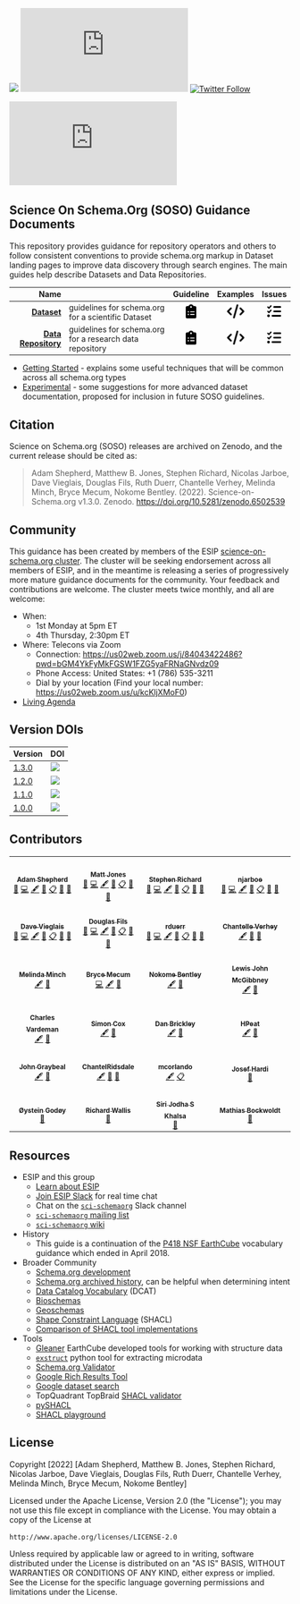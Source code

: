 <a id="top"></a>
[<img src ="https://zenodo.org/badge/DOI/10.5281/zenodo.6502539.svg"/>](https://doi.org/10.5281/zenodo.6502539) 
![GitHub release (latest by date)](https://img.shields.io/github/v/release/ESIPFed/science-on-schema.org)
[![Twitter Follow](https://img.shields.io/twitter/follow/ScienceOnSchema.svg?style=social&label=Follow)](https://twitter.com/ScienceOnSchema)

![GitHub last commit](https://img.shields.io/github/last-commit/ESIPFed/science-on-schema.org)


<a id="guides"></a>
## Science On Schema.Org (SOSO) Guidance Documents ##

This repository provides guidance for repository operators and others to follow consistent conventions to provide schema.org markup in Dataset landing pages to improve data discovery through search engines. The main guides help describe Datasets and Data Repositories.

| Name | | Guideline | Examples | Issues |
| --:  | --- | :-: | :-: | :-: |
| __[Dataset](/guides/Dataset.md)__ | guidelines for schema.org for a scientific Dataset | [<img src="/assets/images/clipboard-list-solid.svg" height="25px"/>](/guides/Dataset.md) | [<img src="/assets/images/code-solid.svg" height="25px"/>](/examples/dataset) | [<img src="/assets/images/list-check-solid.svg" height="25px"/>](/issues?q=is%3Aissue+is%3Aopen+label%3ADataset) |
| __[Data Repository](/guides/DataRepository.md)__ | guidelines for schema.org for a research data repository | [<img src="/assets/images/clipboard-list-solid.svg" height="25px"/>](/guides/DataRepository.md) | [<img src="/assets/images/code-solid.svg" height="25px"/>](/examples/data-repository) | [<img src="/assets/images/list-check-solid.svg" height="25px"/>](/issues?q=is%3Aissue+is%3Aopen+label%3ADataRepository) |

* [Getting Started](/guides/GETTING-STARTED.md) - explains some useful techniques that will be common across all schema.org types
* [Experimental](/guides/Experimental.md) - some suggestions for more advanced dataset documentation, proposed for inclusion in future SOSO guidelines. 

## Citation

Science on Schema.org (SOSO) releases are archived on Zenodo, and the current release should be cited as:

>  Adam Shepherd, Matthew B. Jones, Stephen Richard,  Nicolas Jarboe, Dave Vieglais, Douglas Fils, Ruth Duerr, Chantelle Verhey, Melinda Minch, Bryce Mecum, Nokome Bentley. (2022). Science-on-Schema.org v1.3.0. Zenodo. https://doi.org/10.5281/zenodo.6502539

## Community 

This guidance has been created by members of the ESIP [science-on-schema.org cluster](http://wiki.esipfed.org/index.php/Schema.org_Cluster). The cluster will be seeking endorsement across all members of ESIP, and in the meantime is releasing a series of progressively more mature guidance documents for the community. Your feedback and contributions are welcome. The cluster meets twice monthly, and all are welcome:

- When: 
    - 1st Monday at 5pm ET
    - 4th Thursday, 2:30pm ET
- Where: Telecons via Zoom
    - Connection: https://us02web.zoom.us/j/84043422486?pwd=bGM4YkFyMkFGSW1FZG5yaFRNaGNvdz09
    - Phone Access: United States: +1 (786) 535-3211
    - Dial by your location (Find your local number: https://us02web.zoom.us/u/kcKljXMoF0)
- [Living Agenda](https://docs.google.com/document/d/1tIlDVnKeocO1E_SSbNaldv0avORfGFdmYDNk_3ub6ik/edit?ts=5d9ed12d)

## Version DOIs

| Version | DOI |
| ------------- | ------------- |
|[1.3.0](https://github.com/ESIPFed/science-on-schema.org/releases/tag/1.3.0)|[<img src="https://zenodo.org/badge/DOI/10.5281/zenodo.6502539.svg"/>](https://doi.org/10.5281/zenodo.6502539)|
|[1.2.0](https://github.com/ESIPFed/science-on-schema.org/releases/tag/1.2.0)|[<img src="https://zenodo.org/badge/DOI/10.5281/zenodo.4477164.svg"/>](https://doi.org/10.5281/zenodo.4477164)|
|[1.1.0](https://github.com/ESIPFed/science-on-schema.org/releases/tag/1.1.0)|[<img src="https://zenodo.org/badge/DOI/10.5281/zenodo.3736235.svg"/>](https://doi.org/10.5281/zenodo.3736235)|
|[1.0.0](https://github.com/ESIPFed/science-on-schema.org/releases/tag/1.0.0)|[<img src ="https://zenodo.org/badge/DOI/10.5281/zenodo.2628756.svg"/>](https://doi.org/10.5281/zenodo.2628756)|

## Contributors

<!-- ALL-CONTRIBUTORS-LIST:START - Do not remove or modify this section -->
<!-- prettier-ignore-start -->
<!-- markdownlint-disable -->
<table>
  <tr>
    <td align="center"><a href="https://www.whoi.edu/"><img src="https://avatars.githubusercontent.com/u/2117576?v=4?s=50" width="50px;" alt=""/><br /><sub><b>Adam Shepherd</b></sub></a><br /><a href="#design-ashepherd" title="Design">🎨</a> <a href="https://github.com/ESIPFed/science-on-schema/commits?author=ashepherd" title="Code">💻</a> <a href="#content-ashepherd" title="Content">🖋</a> <a href="https://github.com/ESIPFed/science-on-schema/commits?author=ashepherd" title="Documentation">📖</a> <a href="#eventOrganizing-ashepherd" title="Event Organizing">📋</a> <a href="#ideas-ashepherd" title="Ideas, Planning, & Feedback">🤔</a> <a href="#maintenance-ashepherd" title="Maintenance">🚧</a></td>
    <td align="center"><a href="http://matt.magisa.org/"><img src="https://avatars.githubusercontent.com/u/766407?v=4?s=50" width="50px;" alt=""/><br /><sub><b>Matt Jones</b></sub></a><br /><a href="#design-mbjones" title="Design">🎨</a> <a href="https://github.com/ESIPFed/science-on-schema/commits?author=mbjones" title="Code">💻</a> <a href="#content-mbjones" title="Content">🖋</a> <a href="https://github.com/ESIPFed/science-on-schema/commits?author=mbjones" title="Documentation">📖</a> <a href="#eventOrganizing-mbjones" title="Event Organizing">📋</a> <a href="#ideas-mbjones" title="Ideas, Planning, & Feedback">🤔</a> <a href="#maintenance-mbjones" title="Maintenance">🚧</a></td>
    <td align="center"><a href="http://lab.usgin.org/"><img src="https://avatars.githubusercontent.com/u/513380?v=4?s=50" width="50px;" alt=""/><br /><sub><b>Stephen Richard</b></sub></a><br /><a href="#design-smrgeoinfo" title="Design">🎨</a> <a href="https://github.com/ESIPFed/science-on-schema/commits?author=smrgeoinfo" title="Code">💻</a> <a href="#content-smrgeoinfo" title="Content">🖋</a> <a href="https://github.com/ESIPFed/science-on-schema/commits?author=smrgeoinfo" title="Documentation">📖</a> <a href="#eventOrganizing-smrgeoinfo" title="Event Organizing">📋</a> <a href="#ideas-smrgeoinfo" title="Ideas, Planning, & Feedback">🤔</a> <a href="#maintenance-smrgeoinfo" title="Maintenance">🚧</a></td>
    <td align="center"><a href="https://github.com/njarboe"><img src="https://avatars.githubusercontent.com/u/1278789?v=4?s=50" width="50px;" alt=""/><br /><sub><b>njarboe</b></sub></a><br /><a href="#design-njarboe" title="Design">🎨</a> <a href="https://github.com/ESIPFed/science-on-schema/commits?author=njarboe" title="Code">💻</a> <a href="#content-njarboe" title="Content">🖋</a> <a href="https://github.com/ESIPFed/science-on-schema/commits?author=njarboe" title="Documentation">📖</a> <a href="#eventOrganizing-njarboe" title="Event Organizing">📋</a> <a href="#ideas-njarboe" title="Ideas, Planning, & Feedback">🤔</a> <a href="#maintenance-njarboe" title="Maintenance">🚧</a></td>
  </tr>
  <tr>
    <td align="center"><a href="http://people.ku.edu/~vieglais"><img src="https://avatars.githubusercontent.com/u/605409?v=4?s=50" width="50px;" alt=""/><br /><sub><b>Dave Vieglais</b></sub></a><br /><a href="#design-datadavev" title="Design">🎨</a> <a href="https://github.com/ESIPFed/science-on-schema/commits?author=datadavev" title="Code">💻</a> <a href="#content-datadavev" title="Content">🖋</a> <a href="https://github.com/ESIPFed/science-on-schema/commits?author=datadavev" title="Documentation">📖</a> <a href="#eventOrganizing-datadavev" title="Event Organizing">📋</a> <a href="#ideas-datadavev" title="Ideas, Planning, & Feedback">🤔</a> <a href="#maintenance-datadavev" title="Maintenance">🚧</a></td>
    <td align="center"><a href="https://github.com/fils"><img src="https://avatars.githubusercontent.com/u/57170?v=4?s=50" width="50px;" alt=""/><br /><sub><b>Douglas Fils</b></sub></a><br /><a href="#design-fils" title="Design">🎨</a> <a href="https://github.com/ESIPFed/science-on-schema/commits?author=fils" title="Code">💻</a> <a href="#content-fils" title="Content">🖋</a> <a href="https://github.com/ESIPFed/science-on-schema/commits?author=fils" title="Documentation">📖</a> <a href="#eventOrganizing-fils" title="Event Organizing">📋</a> <a href="#ideas-fils" title="Ideas, Planning, & Feedback">🤔</a> <a href="#maintenance-fils" title="Maintenance">🚧</a></td>
    <td align="center"><a href="https://github.com/rduerr"><img src="https://avatars.githubusercontent.com/u/1544892?v=4?s=50" width="50px;" alt=""/><br /><sub><b>rduerr</b></sub></a><br /><a href="#design-rduerr" title="Design">🎨</a> <a href="https://github.com/ESIPFed/science-on-schema/commits?author=rduerr" title="Code">💻</a> <a href="#content-rduerr" title="Content">🖋</a> <a href="https://github.com/ESIPFed/science-on-schema/commits?author=rduerr" title="Documentation">📖</a> <a href="#eventOrganizing-rduerr" title="Event Organizing">📋</a> <a href="#ideas-rduerr" title="Ideas, Planning, & Feedback">🤔</a> <a href="#maintenance-rduerr" title="Maintenance">🚧</a></td>
    <td align="center"><a href="https://github.com/chantelleverhey"><img src="https://avatars.githubusercontent.com/u/70176780?v=4?s=50" width="50px;" alt=""/><br /><sub><b>Chantelle Verhey</b></sub></a><br /><a href="#content-chantelleverhey" title="Content">🖋</a> <a href="https://github.com/ESIPFed/science-on-schema/commits?author=chantelleverhey" title="Documentation">📖</a> <a href="#ideas-chantelleverhey" title="Ideas, Planning, & Feedback">🤔</a></td>
  </tr>
  <tr>
    <td align="center"><a href="http://melindaminch.com/"><img src="https://avatars.githubusercontent.com/u/547883?v=4?s=50" width="50px;" alt=""/><br /><sub><b>Melinda Minch</b></sub></a><br /><a href="#content-nein09" title="Content">🖋</a> <a href="https://github.com/ESIPFed/science-on-schema/commits?author=nein09" title="Documentation">📖</a></td>
    <td align="center"><a href="https://brycemecum.com/"><img src="https://avatars.githubusercontent.com/u/563?v=4?s=50" width="50px;" alt=""/><br /><sub><b>Bryce Mecum</b></sub></a><br /><a href="https://github.com/ESIPFed/science-on-schema/commits?author=amoeba" title="Code">💻</a> <a href="#content-amoeba" title="Content">🖋</a> <a href="https://github.com/ESIPFed/science-on-schema/commits?author=amoeba" title="Documentation">📖</a></td>
    <td align="center"><a href="https://github.com/nokome"><img src="https://avatars.githubusercontent.com/u/1152336?v=4?s=50" width="50px;" alt=""/><br /><sub><b>Nokome Bentley</b></sub></a><br /><a href="#content-nokome" title="Content">🖋</a> <a href="https://github.com/ESIPFed/science-on-schema/commits?author=nokome" title="Documentation">📖</a></td>
    <td align="center"><a href="http://people.apache.org/keys/committer/lewismc"><img src="https://avatars.githubusercontent.com/u/1165719?v=4?s=50" width="50px;" alt=""/><br /><sub><b>Lewis John McGibbney</b></sub></a><br /><a href="#content-lewismc" title="Content">🖋</a> <a href="https://github.com/ESIPFed/science-on-schema/commits?author=lewismc" title="Documentation">📖</a></td>
  </tr>
  <tr>
    <td align="center"><a href="https://github.com/charlesvardeman"><img src="https://avatars.githubusercontent.com/u/64625?v=4?s=50" width="50px;" alt=""/><br /><sub><b>Charles Vardeman</b></sub></a><br /><a href="#content-charlesvardeman" title="Content">🖋</a> <a href="https://github.com/ESIPFed/science-on-schema/commits?author=charlesvardeman" title="Documentation">📖</a></td>
    <td align="center"><a href="http://people.csiro.au/C/S/Simon-Cox"><img src="https://avatars.githubusercontent.com/u/608303?v=4?s=50" width="50px;" alt=""/><br /><sub><b>Simon Cox</b></sub></a><br /><a href="#content-dr-shorthair" title="Content">🖋</a> <a href="https://github.com/ESIPFed/science-on-schema/commits?author=dr-shorthair" title="Documentation">📖</a></td>
    <td align="center"><a href="https://danbri.org/"><img src="https://avatars.githubusercontent.com/u/170265?v=4?s=50" width="50px;" alt=""/><br /><sub><b>Dan Brickley</b></sub></a><br /><a href="#content-danbri" title="Content">🖋</a> <a href="https://github.com/ESIPFed/science-on-schema/commits?author=danbri" title="Documentation">📖</a></td>
    <td align="center"><a href="https://github.com/HPeat"><img src="https://avatars.githubusercontent.com/u/57996021?v=4?s=50" width="50px;" alt=""/><br /><sub><b>HPeat</b></sub></a><br /><a href="#content-HPeat" title="Content">🖋</a> <a href="https://github.com/ESIPFed/science-on-schema/commits?author=HPeat" title="Documentation">📖</a></td>
  </tr>
  <tr>
    <td align="center"><a href="http://www.linkedin.com/in/johngraybeal/"><img src="https://avatars.githubusercontent.com/u/1266896?v=4?s=50" width="50px;" alt=""/><br /><sub><b>John Graybeal</b></sub></a><br /><a href="#content-graybeal" title="Content">🖋</a> <a href="https://github.com/ESIPFed/science-on-schema/commits?author=graybeal" title="Documentation">📖</a></td>
    <td align="center"><a href="https://github.com/ChantelRidsdale"><img src="https://avatars.githubusercontent.com/u/75498385?v=4?s=50" width="50px;" alt=""/><br /><sub><b>ChantelRidsdale</b></sub></a><br /><a href="#content-ChantelRidsdale" title="Content">🖋</a> <a href="https://github.com/ESIPFed/science-on-schema/commits?author=ChantelRidsdale" title="Documentation">📖</a> <a href="#ideas-ChantelRidsdale" title="Ideas, Planning, & Feedback">🤔</a></td>
    <td align="center"><a href="https://github.com/mcorlando"><img src="https://avatars.githubusercontent.com/u/8259475?v=4?s=50" width="50px;" alt=""/><br /><sub><b>mcorlando</b></sub></a><br /><a href="#content-mcorlando" title="Content">🖋</a> <a href="#eventOrganizing-mcorlando" title="Event Organizing">📋</a></td>
    <td align="center"><a href="https://github.com/johardi"><img src="https://avatars.githubusercontent.com/u/5062950?v=4?s=50" width="50px;" alt=""/><br /><sub><b>Josef Hardi</b></sub></a><br /><a href="#ideas-johardi" title="Ideas, Planning, & Feedback">🤔</a></td>
  </tr>
  <tr>
    <td align="center"><a href="https://github.com/steingod"><img src="https://avatars.githubusercontent.com/u/5928452?v=4?s=50" width="50px;" alt=""/><br /><sub><b>Øystein Godøy</b></sub></a><br /><a href="#ideas-steingod" title="Ideas, Planning, & Feedback">🤔</a></td>
    <td align="center"><a href="https://github.com/RichardWallis"><img src="https://avatars.githubusercontent.com/u/13315406?v=4?s=50" width="50px;" alt=""/><br /><sub><b>Richard Wallis</b></sub></a><br /><a href="#ideas-RichardWallis" title="Ideas, Planning, & Feedback">🤔</a></td>
    <td align="center"><a href="http://cires.colorado.edu/~khalsa/"><img src="https://avatars.githubusercontent.com/u/10770264?v=4?s=50" width="50px;" alt=""/><br /><sub><b>Siri Jodha S Khalsa</b></sub></a><br /><a href="#ideas-sjskhalsa" title="Ideas, Planning, & Feedback">🤔</a></td>
    <td align="center"><a href="https://github.com/mathiasbockwoldt"><img src="https://avatars.githubusercontent.com/u/8100468?v=4?s=50" width="50px;" alt=""/><br /><sub><b>Mathias Bockwoldt</b></sub></a><br /><a href="#ideas-mathiasbockwoldt" title="Ideas, Planning, & Feedback">🤔</a></td>
  </tr>
</table>

<!-- markdownlint-restore -->
<!-- prettier-ignore-end -->

<!-- ALL-CONTRIBUTORS-LIST:END -->
<!-- ALL-CONTRIBUTORS-LIST:END -->

## Resources

* ESIP and this group
  * [Learn about ESIP](https://www.esipfed.org/)
  * [Join ESIP Slack](https://esip-slack-invite.herokuapp.com/) for real time chat
  * Chat on the [`sci-schemaorg`](https://esip-all.slack.com/archives/sci-schemaorg) Slack channel
  * [`sci-schemaorg` mailing list](https://lists.esipfed.org/mailman/listinfo/esip-schema-dot-org)
  * [`sci-schemaorg` wiki](http://wiki.esipfed.org/index.php/Schema.org_Cluster)
* History
  * This guide is a continuation of the [P418 NSF EarthCube](https://github.com/earthcubearchitecture-project418/p418Vocabulary) vocabulary guidance which ended in April 2018.
* Broader Community
  * [Schema.org development](https://github.com/schemaorg/schemaorg)
  * [Schema.org archived history](https://www.w3.org/wiki/index.php?title=WebSchemas/SchemaDotOrgProposalsArchive#2011-2014_Proposals_for_Schema.org), can be helpful when determining intent
  * [Data Catalog Vocabulary](https://www.w3.org/TR/vocab-dcat/) (DCAT)
  * [Bioschemas](https://bioschemas.org/)
  * [Geoschemas](https://geoschemas.org/)
  * [Shape Constraint Language](https://www.w3.org/TR/shacl/) (SHACL)
  * [Comparison of SHACL tool implementations](https://w3c.github.io/data-shapes/data-shapes-test-suite/#validate-rdf-data-tests)
* Tools
  * [Gleaner](https://gleaner.io) EarthCube developed tools for working with structure data 
  * [`exstruct`](https://github.com/scrapinghub/extruct) python tool for extracting microdata
  * [Schema.org Validator](https://validator.schema.org/)
  * [Google Rich Results Tool](https://search.google.com/test/rich-results)
  * [Google dataset search](https://toolbox.google.com/datasetsearch)
  * TopQuadrant TopBraid [SHACL validator](https://github.com/TopQuadrant/shacl)
  * [pySHACL](https://github.com/RDFLib/pySHACL)
  * [SHACL playground](https://shacl.org/playground/)

## License

Copyright [2022] [Adam Shepherd, Matthew B. Jones, Stephen Richard,  Nicolas Jarboe, Dave Vieglais, Douglas Fils, Ruth Duerr, Chantelle Verhey, Melinda Minch, Bryce Mecum, Nokome Bentley]

Licensed under the Apache License, Version 2.0 (the "License");
you may not use this file except in compliance with the License.
You may obtain a copy of the License at

    http://www.apache.org/licenses/LICENSE-2.0

Unless required by applicable law or agreed to in writing, software
distributed under the License is distributed on an "AS IS" BASIS,
WITHOUT WARRANTIES OR CONDITIONS OF ANY KIND, either express or implied.
See the License for the specific language governing permissions and
limitations under the License.

